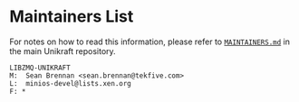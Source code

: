 # Maintainers List

For notes on how to read this information, please refer to [`MAINTAINERS.md`](https://github.com/unikraft/unikraft/tree/staging/MAINTAINERS.md) in
the main Unikraft repository.

	LIBZMQ-UNIKRAFT
	M:	Sean Brennan <sean.brennan@tekfive.com>
	L:	minios-devel@lists.xen.org
	F: *
